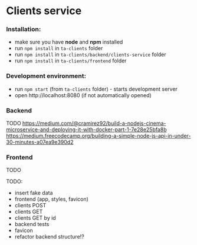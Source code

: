 # Clients service

### Installation:
* make sure you have **node** and **npm** installed
* run `npm install` in `ta-clients` folder
* run `npm install` in `ta-clients/backend/clients-service` folder
* run `npm install` in `ta-clients/frontend` folder

### Development environment:
* run `npm start` (from `ta-clients` folder) - starts development server
* open http://localhost:8080 (if not automatically opened)

### Backend
TODO
https://medium.com/@cramirez92/build-a-nodejs-cinema-microservice-and-deploying-it-with-docker-part-1-7e28e25bfa8b
https://medium.freecodecamp.org/building-a-simple-node-js-api-in-under-30-minutes-a07ea9e390d2

### Frontend
TODO


TODO:
* insert fake data
* frontend (app, styles, favicon)
* clients POST
* clients GET
* clients GET by id
* backend tests
* favicon
* refactor backend structure!?